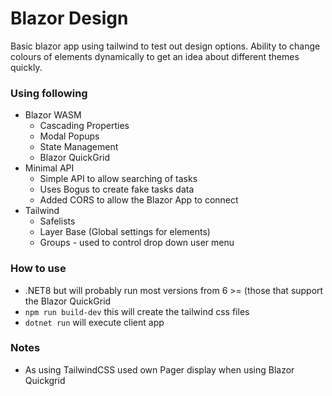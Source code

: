 # Blazor Design

Basic blazor app using tailwind to test out design options.  Ability to change colours of elements dynamically to get an idea about different themes quickly.

### Using following
- Blazor WASM
  - Cascading Properties
  - Modal Popups
  - State Management
  - Blazor QuickGrid
- Minimal API
  - Simple API to allow searching of tasks
  - Uses Bogus to create fake tasks data
  - Added CORS to allow the Blazor App to connect
- Tailwind
  - Safelists
  - Layer Base (Global settings for elements)
  - Groups - used to control drop down user menu
 
### How to use

- .NET8 but will probably run most versions from 6 >= (those that support the Blazor QuickGrid
- `npm run build-dev` this will create the tailwind css files 
- `dotnet run` will execute client app

### Notes
- As using TailwindCSS used own Pager display when using Blazor Quickgrid
